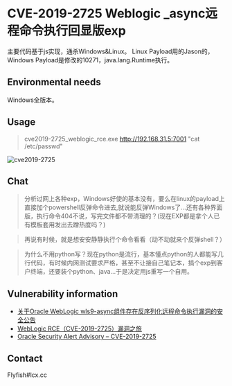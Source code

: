 CVE-2019-2725 Weblogic _async远程命令执行回显版exp
===
主要代码基于js实现，通杀Windows&Linux。
 Linux Payload用的Jason的，Windows Payload是修改的10271，java.lang.Runtime执行。
 
## Environmental needs

  Windows全版本。

## Usage

> cve2019-2725_weblogic_rce.exe http://192.168.31.5:7001 "cat /etc/passwd"

![cve2019-2725](https://raw.githubusercontent.com/FlyfishSec/weblogic_rce/master/Usage.gif "Weblogic _async远程命令执行回显版exp")  

 
## Chat
>分析过网上各种exp，Windows好使的基本没有，要么在linux的payload上直接加个powershell反弹命令进去,就说能反弹Windows了...还有各种界面版，执行命令404不说，写完文件都不带清理的？(现在EXP都是拿个人已有模板套用发出去蹭热度吗？) 

>再说有时候，就是想安安静静执行个命令看看（动不动就来个反弹shell？）

>为什么不用python写？现在python是流行，基本懂点python的人都能写几行代码，有时候内网测试要求严格，甚至不让接自己笔记本，搞个exp到客户终端，还要装个python、java...于是决定用js重写一个自用。

## Vulnerability information
   
   * [关于Oracle WebLogic wls9-async组件存在反序列化远程命令执行漏洞的安全公告](http://www.cnvd.org.cn/webinfo/show/4989)
   * [WebLogic RCE（CVE-2019-2725）漏洞之旅](https://www.freebuf.com/vuls/202800.html)
   * [Oracle Security Alert Advisory – CVE-2019-2725](https://www.oracle.com/technetwork/security-advisory/alert-cve-2019-2725-5466295.html)

## Contact

Flyfish#lcx.cc
